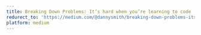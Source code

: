 ```yaml
---
title: Breaking Down Problems: It’s hard when you’re learning to code
redurect_to: 'https://medium.com/@dannysmith/breaking-down-problems-its-hard-when-you-re-learning-to-code-f10269f4ccd5'
platform: medium
---
```

